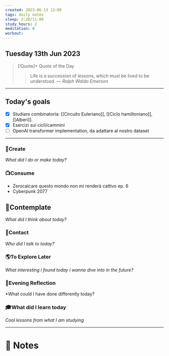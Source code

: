 ```yaml
---
created: 2023-06-13 13:09
tags: daily notes
sleep: 2:28/11:09
study_hours: 2
meditation: 0
workout:
---
```



## Tuesday 13th Jun 2023


> [!Quote]+ Quote of the Day  
> > Life is a succession of lessons, which must be lived to be understood.
> — <cite>Ralph Waldo Emerson</cite>

--- 
## Today's goals

- [x] Studiare combinatoria: [[Circuito Euleriano]], [[Ciclo hamiltoniano]], [[Alberi]].
- [x] Esercizi sui cicli/cammini
- [ ] OpenAI transformer implementation, da adattare al nostro dataset

---

### 🎨Create
*What did I do or make today?*

  
### 📺Consume
- Zerocalcare questo mondo non mi renderà cattivo ep. 6
- Cyberpunk 2077
  
## 💭Contemplate
*What did I think about today?*


### 👬Contact
*Who did I talk to today?*

  
### 🌎To Explore Later
*What interesting i found today i wanna dive into in the future?*


### 🌃Evening Reflection
*What could I have done differently today?


### 🎓What did I learn today
*Cool lessons from what I am studying*

---
# 📝 Notes



